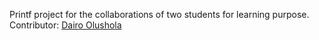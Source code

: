 Printf project for the collaborations of two students for learning purpose.
Contributor: [Dairo Olushola](https://github.com/dairostephen)
